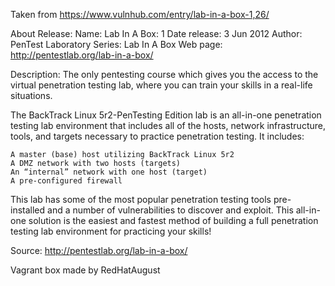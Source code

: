 Taken from https://www.vulnhub.com/entry/lab-in-a-box-1,26/ 

About Release:
    Name: Lab In A Box: 1
    Date release: 3 Jun 2012
    Author: PenTest Laboratory
    Series: Lab In A Box
    Web page: http://pentestlab.org/lab-in-a-box/

Description:
The only pentesting course which gives you the access to the virtual penetration testing lab, where you can train your skills in a real-life situations.

The BackTrack Linux 5r2-PenTesting Edition lab is an all-in-one penetration testing lab environment that includes all of the hosts, network infrastructure, tools, and targets necessary to practice penetration testing. It includes:

    A master (base) host utilizing BackTrack Linux 5r2
    A DMZ network with two hosts (targets)
    An “internal” network with one host (target)
    A pre-configured firewall

This lab has some of the most popular penetration testing tools pre-installed and a number of vulnerabilities to discover and exploit. This all-in-one solution is the easiest and fastest method of building a full penetration testing lab environment for practicing your skills!

Source: http://pentestlab.org/lab-in-a-box/

Vagrant box made by RedHatAugust
